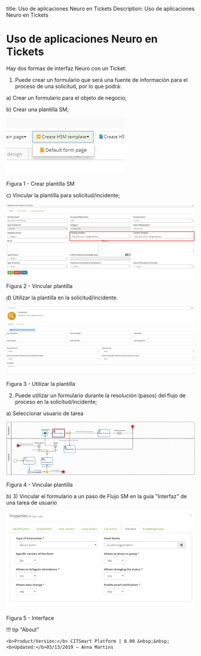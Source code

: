 title: Uso de aplicaciones Neuro en Tickets
Description: Uso de aplicaciones Neuro en Tickets
# Uso de aplicaciones Neuro en Tickets

Hay dos formas de interfaz Neuro con un Ticket:

1.  Puede crear un formulario que será una fuente de información para el proceso de una solicitud, por lo que podrá:

  a)  Crear un formulario para el objeto de negocio;

  b)  Crear una plantilla SM;
    
   ![create](images/neuro-sm-1.jpg)

   Figura 1 - Crear plantilla SM
    
  c)  Vincular la plantilla para solicitud/incidente;
    
   ![create](images/neuro-sm-2.jpg)

   Figura 2 - Vincular plantilla
    
  d)  Utilizar la plantilla en la solicitud/incidente.
    
   ![create](images/neuro-sm-3.jpg)

   Figura 3 - Utilizar la plantilla
    

2.  Puede utilizar un formulario durante la resolución (pasos) del flujo de proceso en la solicitud/incidente;

  a)  Seleccionar usuario de tarea
    
   ![create](images/neuro-sm-4.png)

   Figura 4 - Vincular plantilla
    

  b)  3)	Vincular el formulario a un paso de Flujo SM en la guía "Interfaz" de una tarea de usuario
    
   ![create](images/neuro-sm-13.png)

   Figura 5 - Interface
    

!!! tip "About"

    <b>Product/Version:</b> CITSmart Platform | 8.00 &nbsp;&nbsp;
    <b>Updated:</b>03/13/2019 – Anna Martins


